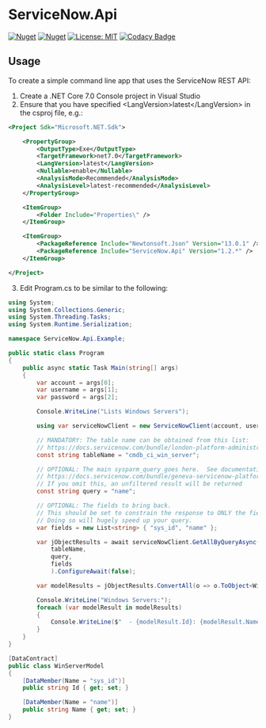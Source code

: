# ServiceNow.Api

[![Nuget](https://img.shields.io/nuget/v/ServiceNow.Api)](https://www.nuget.org/packages/ServiceNow.Api/)
[![Nuget](https://img.shields.io/nuget/dt/ServiceNow.Api)](https://www.nuget.org/packages/ServiceNow.Api/)
[![License: MIT](https://img.shields.io/badge/License-MIT-yellow.svg)](https://opensource.org/licenses/MIT)
[![Codacy Badge](https://app.codacy.com/project/badge/Grade/24dcf171dd8540a192635ed46eeb1ea3)](https://www.codacy.com/gh/panoramicdata/ServiceNow.Api/dashboard?utm_source=github.com&amp;utm_medium=referral&amp;utm_content=panoramicdata/ServiceNow.Api&amp;utm_campaign=Badge_Grade)

## Usage

To create a simple command line app that uses the ServiceNow REST API:

1. Create a .NET Core 7.0 Console project in Visual Studio
2. Ensure that you have specified &lt;LangVersion&gt;latest&lt;/LangVersion&gt; in the csproj file, e.g.:
```` xml
<Project Sdk="Microsoft.NET.Sdk">

	<PropertyGroup>
		<OutputType>Exe</OutputType>
		<TargetFramework>net7.0</TargetFramework>
		<LangVersion>latest</LangVersion>
		<Nullable>enable</Nullable>
		<AnalysisMode>Recommended</AnalysisMode>
		<AnalysisLevel>latest-recommended</AnalysisLevel>
	</PropertyGroup>

	<ItemGroup>
		<Folder Include="Properties\" />
	</ItemGroup>

	<ItemGroup>
		<PackageReference Include="Newtonsoft.Json" Version="13.0.1" />
		<PackageReference Include="ServiceNow.Api" Version="1.2.*" />
	</ItemGroup>

</Project>

````
3. Edit Program.cs to be similar to the following:

```` C#
using System;
using System.Collections.Generic;
using System.Threading.Tasks;
using System.Runtime.Serialization;

namespace ServiceNow.Api.Example;

public static class Program
{
	public async static Task Main(string[] args)
	{
		var account = args[0];
		var username = args[1];
		var password = args[2];

		Console.WriteLine("Lists Windows Servers");

		using var serviceNowClient = new ServiceNowClient(account, username, password, new Options());

		// MANDATORY: The table name can be obtained from this list:
		// https://docs.servicenow.com/bundle/london-platform-administration/page/administer/reference-pages/reference/r_TablesAndClasses.html
		const string tableName = "cmdb_ci_win_server";

		// OPTIONAL: The main sysparm_query goes here.  See documentation here:
		// https://docs.servicenow.com/bundle/geneva-servicenow-platform/page/integrate/inbound_rest/reference/r_TableAPI-GET.html
		// If you omit this, an unfiltered result will be returned
		const string query = "name";

		// OPTIONAL: The fields to bring back.
		// This should be set to constrain the response to ONLY the fields that you are going to process.
		// Doing so will hugely speed up your query.
		var fields = new List<string> { "sys_id", "name" };

		var jObjectResults = await serviceNowClient.GetAllByQueryAsync(
			tableName,
			query,
			fields
			).ConfigureAwait(false);

		var modelResults = jObjectResults.ConvertAll(o => o.ToObject<WinServerModel>());

		Console.WriteLine("Windows Servers:");
		foreach (var modelResult in modelResults)
		{
			Console.WriteLine($"  - {modelResult.Id}: {modelResult.Name}");
		}
	}
}

[DataContract]
public class WinServerModel
{
	[DataMember(Name = "sys_id")]
	public string Id { get; set; }

	[DataMember(Name = "name")]
	public string Name { get; set; }
}
````
